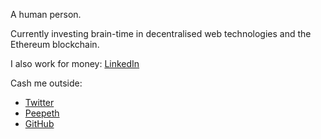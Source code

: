 A human person.

Currently investing brain-time in decentralised web technologies and the Ethereum blockchain.

I also work for money: [LinkedIn](https://www.linkedin.com/in/leslieoa)

<span title="how 'bout dat">Cash me outside:</span>

* [Twitter](https://twitter.com/LeslieOA)
* [Peepeth](https://peepeth.com/Leslie)
* [GitHub](https://github.com/LeslieOA)
